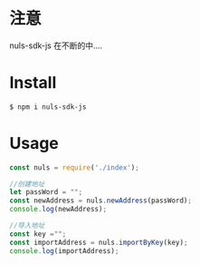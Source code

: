 # 注意
nuls-sdk-js 在不断的中....

# Install
```bash
$ npm i nuls-sdk-js
```

# Usage
```js
const nuls = require('./index');

//创建地址
let passWord = "";
const newAddress = nuls.newAddress(passWord);
console.log(newAddress);

//导入地址
const key ="";
const importAddress = nuls.importByKey(key);
console.log(importAddress);

```



